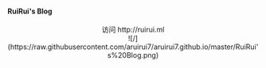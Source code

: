 #### RuiRui's Blog
<center>访问 http://ruirui.ml</center>
<center>![/](https://raw.githubusercontent.com/aruirui7/aruirui7.github.io/master/RuiRui's%20Blog.png)</center>
